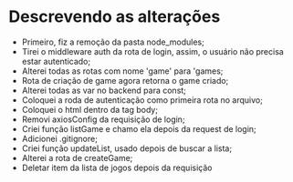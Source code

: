 # Descrevendo as alterações

* Primeiro, fiz a remoção da pasta node_modules;
* Tirei o middleware auth da rota de login, assim, o usuário não precisa estar autenticado;
* Alterei todas as rotas com nome 'game' para 'games;
* Rota de criação de game agora retorna o game criado;
* Alterei todas as var no backend para const;
* Coloquei a roda de autenticação como primeira rota no arquivo;
* Coloquei o html dentro da tag body;
* Removi axiosConfig da requisição de login;
* Criei função listGame e chamo ela depois da request de login;
* Adicionei .gitignore;
* Criei função updateList, usado depois de buscar a lista;
* Alterei a rota de createGame;
* Deletar item da lista de jogos depois da requisição  